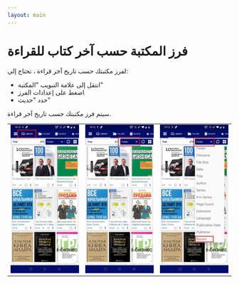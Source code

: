 ```yaml
---
layout: main
---
```


# فرز المكتبة حسب آخر كتاب للقراءة


لفرز مكتبتك حسب تاريخ آخر قراءة ، تحتاج إلى:

* انتقل إلى علامة التبويب &quot;المكتبة&quot;
* اضغط على إعدادات الفرز
* حدد &quot;حديث&quot;

سيتم فرز مكتبتك حسب تاريخ آخر قراءة.

||||
|-|-|-|
|![](1.jpg)|![](2.jpg)|![](3.jpg)|
